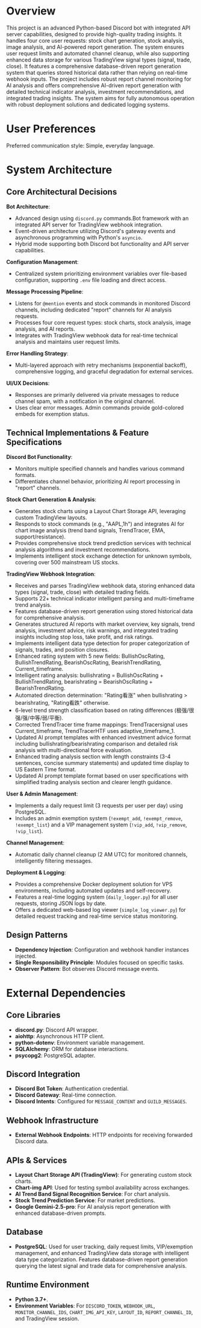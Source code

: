 # Overview

This project is an advanced Python-based Discord bot with integrated API server capabilities, designed to provide high-quality trading insights. It handles four core user requests: stock chart generation, stock analysis, image analysis, and AI-powered report generation. The system ensures user request limits and automated channel cleanup, while also supporting enhanced data storage for various TradingView signal types (signal, trade, close). It features a comprehensive database-driven report generation system that queries stored historical data rather than relying on real-time webhook inputs. The project includes robust report channel monitoring for AI analysis and offers comprehensive AI-driven report generation with detailed technical indicator analysis, investment recommendations, and integrated trading insights. The system aims for fully autonomous operation with robust deployment solutions and dedicated logging systems.

# User Preferences

Preferred communication style: Simple, everyday language.

# System Architecture

## Core Architectural Decisions

**Bot Architecture**:
- Advanced design using `discord.py` commands.Bot framework with an integrated API server for TradingView webhook integration.
- Event-driven architecture utilizing Discord's gateway events and asynchronous programming with Python's `asyncio`.
- Hybrid mode supporting both Discord bot functionality and API server capabilities.

**Configuration Management**:
- Centralized system prioritizing environment variables over file-based configuration, supporting `.env` file loading and direct access.

**Message Processing Pipeline**:
- Listens for `@mention` events and stock commands in monitored Discord channels, including dedicated "report" channels for AI analysis requests.
- Processes four core request types: stock charts, stock analysis, image analysis, and AI reports.
- Integrates with TradingView webhook data for real-time technical analysis and maintains user request limits.

**Error Handling Strategy**:
- Multi-layered approach with retry mechanisms (exponential backoff), comprehensive logging, and graceful degradation for external services.

**UI/UX Decisions**:
- Responses are primarily delivered via private messages to reduce channel spam, with a notification in the original channel.
- Uses clear error messages. Admin commands provide gold-colored embeds for exemption status.

## Technical Implementations & Feature Specifications

**Discord Bot Functionality**:
- Monitors multiple specified channels and handles various command formats.
- Differentiates channel behavior, prioritizing AI report processing in "report" channels.

**Stock Chart Generation & Analysis**:
- Generates stock charts using a Layout Chart Storage API, leveraging custom TradingView layouts.
- Responds to stock commands (e.g., "AAPL,1h") and integrates AI for chart image analysis (trend band signals, TrendTracer, EMA, support/resistance).
- Provides comprehensive stock trend prediction services with technical analysis algorithms and investment recommendations.
- Implements intelligent stock exchange detection for unknown symbols, covering over 500 mainstream US stocks.

**TradingView Webhook Integration**:
- Receives and parses TradingView webhook data, storing enhanced data types (signal, trade, close) with detailed trading fields.
- Supports 22+ technical indicator intelligent parsing and multi-timeframe trend analysis.
- Features database-driven report generation using stored historical data for comprehensive analysis.
- Generates structured AI reports with market overview, key signals, trend analysis, investment advice, risk warnings, and integrated trading insights including stop loss, take profit, and risk ratings.
- Implements intelligent data type detection for proper categorization of signals, trades, and position closures.
- Enhanced rating system with 5 new fields: BullishOscRating, BullishTrendRating, BearishOscRating, BearishTrendRating, Current_timeframe.
- Intelligent rating analysis: bullishrating = BullishOscRating + BullishTrendRating, bearishrating = BearishOscRating + BearishTrendRating.
- Automated direction determination: "Rating看涨" when bullishrating > bearishrating, "Rating看跌" otherwise.
- 6-level trend strength classification based on rating differences (极强/很强/强/中等/弱/平衡).
- Corrected TrendTracer time frame mappings: TrendTracersignal uses Current_timeframe, TrendTracerHTF uses adaptive_timeframe_1.
- Updated AI prompt templates with enhanced investment advice format including bullishrating/bearishrating comparison and detailed risk analysis with multi-directional force evaluation.
- Enhanced trading analysis section with length constraints (3-4 sentences, concise summary statements) and updated time display to US Eastern Time format.
- Updated AI prompt template format based on user specifications with simplified trading analysis section and clearer length guidance.

**User & Admin Management**:
- Implements a daily request limit (3 requests per user per day) using PostgreSQL.
- Includes an admin exemption system (`!exempt_add`, `!exempt_remove`, `!exempt_list`) and a VIP management system (`!vip_add`, `!vip_remove`, `!vip_list`).

**Channel Management**:
- Automatic daily channel cleanup (2 AM UTC) for monitored channels, intelligently filtering messages.

**Deployment & Logging**:
- Provides a comprehensive Docker deployment solution for VPS environments, including automated updates and self-recovery.
- Features a real-time logging system (`daily_logger.py`) for all user requests, storing JSON logs by date.
- Offers a dedicated web-based log viewer (`simple_log_viewer.py`) for detailed request tracking and real-time service status monitoring.

## Design Patterns

- **Dependency Injection**: Configuration and webhook handler instances injected.
- **Single Responsibility Principle**: Modules focused on specific tasks.
- **Observer Pattern**: Bot observes Discord message events.

# External Dependencies

## Core Libraries
- **discord.py**: Discord API wrapper.
- **aiohttp**: Asynchronous HTTP client.
- **python-dotenv**: Environment variable management.
- **SQLAlchemy**: ORM for database interactions.
- **psycopg2**: PostgreSQL adapter.

## Discord Integration
- **Discord Bot Token**: Authentication credential.
- **Discord Gateway**: Real-time connection.
- **Discord Intents**: Configured for `MESSAGE_CONTENT` and `GUILD_MESSAGES`.

## Webhook Infrastructure
- **External Webhook Endpoints**: HTTP endpoints for receiving forwarded Discord data.

## APIs & Services
- **Layout Chart Storage API (TradingView)**: For generating custom stock charts.
- **Chart-img API**: Used for testing symbol availability across exchanges.
- **AI Trend Band Signal Recognition Service**: For chart analysis.
- **Stock Trend Prediction Service**: For market predictions.
- **Google Gemini-2.5-pro**: For AI analysis report generation with enhanced database-driven prompts.

## Database
- **PostgreSQL**: Used for user tracking, daily request limits, VIP/exemption management, and enhanced TradingView data storage with intelligent data type categorization. Features database-driven report generation querying the latest signal and trade data for comprehensive analysis.

## Runtime Environment
- **Python 3.7+**.
- **Environment Variables**: For `DISCORD_TOKEN`, `WEBHOOK_URL`, `MONITOR_CHANNEL_IDS`, `CHART_IMG_API_KEY`, `LAYOUT_ID`, `REPORT_CHANNEL_ID`, and TradingView session.